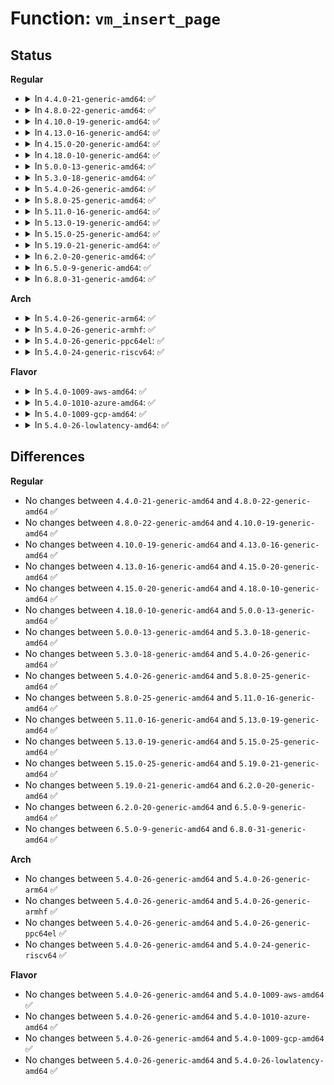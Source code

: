 # Function: <code>vm_insert_page</code>

## Status
<b>Regular</b>
<ul>
<li>
<details>
<summary>In <code>4.4.0-21-generic-amd64</code>: ✅</summary>

```c
int vm_insert_page(struct vm_area_struct * vma, long unsigned int addr, struct page * page)
```

```json
{
  "name": "vm_insert_page",
  "collision_type": "Unique Global",
  "inline_type": "No",
  "funcs": [
    {
      "addr": 18446744071580686592,
      "name": "vm_insert_page",
      "external": true,
      "loc": "mm/memory.c:1503",
      "file": "mm/memory.c",
      "inline": "seen, unknown",
      "caller_inline": [],
      "caller_func": [
        "mm/vmalloc.c:remap_vmalloc_range_partial",
        "net/netlink/af_netlink.c:netlink_mmap",
        "net/packet/af_packet.c:packet_mmap",
        "net/packet/af_packet.c:packet_mmap"
      ]
    }
  ],
  "symbols": [
    {
      "addr": 18446744071580686592,
      "name": "vm_insert_page",
      "section": ".text",
      "bind": "STB_GLOBAL",
      "size": 466
    }
  ]
}
```
</details>
</li>
<li>
<details>
<summary>In <code>4.8.0-22-generic-amd64</code>: ✅</summary>

```c
int vm_insert_page(struct vm_area_struct * vma, long unsigned int addr, struct page * page)
```

```json
{
  "name": "vm_insert_page",
  "collision_type": "Unique Global",
  "inline_type": "No",
  "funcs": [
    {
      "addr": 18446744071580799952,
      "name": "vm_insert_page",
      "external": true,
      "loc": "mm/memory.c:1536",
      "file": "mm/memory.c",
      "inline": "seen, unknown",
      "caller_inline": [],
      "caller_func": [
        "mm/vmalloc.c:remap_vmalloc_range_partial",
        "net/packet/af_packet.c:packet_mmap",
        "net/packet/af_packet.c:packet_mmap"
      ]
    }
  ],
  "symbols": [
    {
      "addr": 18446744071580799952,
      "name": "vm_insert_page",
      "section": ".text",
      "bind": "STB_GLOBAL",
      "size": 525
    }
  ]
}
```
</details>
</li>
<li>
<details>
<summary>In <code>4.10.0-19-generic-amd64</code>: ✅</summary>

```c
int vm_insert_page(struct vm_area_struct * vma, long unsigned int addr, struct page * page)
```

```json
{
  "name": "vm_insert_page",
  "collision_type": "Unique Global",
  "inline_type": "No",
  "funcs": [
    {
      "addr": 18446744071580864192,
      "name": "vm_insert_page",
      "external": true,
      "loc": "mm/memory.c:1532",
      "file": "mm/memory.c",
      "inline": "seen, unknown",
      "caller_inline": [],
      "caller_func": [
        "mm/vmalloc.c:remap_vmalloc_range_partial",
        "net/packet/af_packet.c:packet_mmap",
        "net/packet/af_packet.c:packet_mmap"
      ]
    }
  ],
  "symbols": [
    {
      "addr": 18446744071580864192,
      "name": "vm_insert_page",
      "section": ".text",
      "bind": "STB_GLOBAL",
      "size": 522
    }
  ]
}
```
</details>
</li>
<li>
<details>
<summary>In <code>4.13.0-16-generic-amd64</code>: ✅</summary>

```c
int vm_insert_page(struct vm_area_struct * vma, long unsigned int addr, struct page * page)
```

```json
{
  "name": "vm_insert_page",
  "collision_type": "Unique Global",
  "inline_type": "No",
  "funcs": [
    {
      "addr": 18446744071580909056,
      "name": "vm_insert_page",
      "external": true,
      "loc": "mm/memory.c:1662",
      "file": "mm/memory.c",
      "inline": "seen, unknown",
      "caller_inline": [],
      "caller_func": [
        "mm/vmalloc.c:remap_vmalloc_range_partial",
        "net/packet/af_packet.c:packet_mmap"
      ]
    }
  ],
  "symbols": [
    {
      "addr": 18446744071580909056,
      "name": "vm_insert_page",
      "section": ".text",
      "bind": "STB_GLOBAL",
      "size": 483
    }
  ]
}
```
</details>
</li>
<li>
<details>
<summary>In <code>4.15.0-20-generic-amd64</code>: ✅</summary>

```c
int vm_insert_page(struct vm_area_struct * vma, long unsigned int addr, struct page * page)
```

```json
{
  "name": "vm_insert_page",
  "collision_type": "Unique Global",
  "inline_type": "No",
  "funcs": [
    {
      "addr": 18446744071581007728,
      "name": "vm_insert_page",
      "external": true,
      "loc": "mm/memory.c:1765",
      "file": "mm/memory.c",
      "inline": "seen, unknown",
      "caller_inline": [],
      "caller_func": [
        "mm/vmalloc.c:remap_vmalloc_range_partial",
        "net/packet/af_packet.c:packet_mmap"
      ]
    }
  ],
  "symbols": [
    {
      "addr": 18446744071581007728,
      "name": "vm_insert_page",
      "section": ".text",
      "bind": "STB_GLOBAL",
      "size": 483
    }
  ]
}
```
</details>
</li>
<li>
<details>
<summary>In <code>4.18.0-10-generic-amd64</code>: ✅</summary>

```c
int vm_insert_page(struct vm_area_struct * vma, long unsigned int addr, struct page * page)
```

```json
{
  "name": "vm_insert_page",
  "collision_type": "Unique Global",
  "inline_type": "No",
  "funcs": [
    {
      "addr": 18446744071581136448,
      "name": "vm_insert_page",
      "external": true,
      "loc": "mm/memory.c:1776",
      "file": "mm/memory.c",
      "inline": "seen, unknown",
      "caller_inline": [],
      "caller_func": [
        "mm/vmalloc.c:remap_vmalloc_range_partial",
        "net/packet/af_packet.c:packet_mmap",
        "net/packet/af_packet.c:packet_mmap"
      ]
    }
  ],
  "symbols": [
    {
      "addr": 18446744071581136448,
      "name": "vm_insert_page",
      "section": ".text",
      "bind": "STB_GLOBAL",
      "size": 503
    }
  ]
}
```
</details>
</li>
<li>
<details>
<summary>In <code>5.0.0-13-generic-amd64</code>: ✅</summary>

```c
int vm_insert_page(struct vm_area_struct * vma, long unsigned int addr, struct page * page)
```

```json
{
  "name": "vm_insert_page",
  "collision_type": "Unique Global",
  "inline_type": "No",
  "funcs": [
    {
      "addr": 18446744071581220912,
      "name": "vm_insert_page",
      "external": true,
      "loc": "mm/memory.c:1508",
      "file": "mm/memory.c",
      "inline": "seen, unknown",
      "caller_inline": [],
      "caller_func": [
        "mm/vmalloc.c:remap_vmalloc_range_partial",
        "net/packet/af_packet.c:packet_mmap",
        "net/packet/af_packet.c:packet_mmap"
      ]
    }
  ],
  "symbols": [
    {
      "addr": 18446744071581220912,
      "name": "vm_insert_page",
      "section": ".text",
      "bind": "STB_GLOBAL",
      "size": 505
    }
  ]
}
```
</details>
</li>
<li>
<details>
<summary>In <code>5.3.0-18-generic-amd64</code>: ✅</summary>

```c
int vm_insert_page(struct vm_area_struct * vma, long unsigned int addr, struct page * page)
```

```json
{
  "name": "vm_insert_page",
  "collision_type": "Unique Global",
  "inline_type": "No",
  "funcs": [
    {
      "addr": 18446744071581294272,
      "name": "vm_insert_page",
      "external": true,
      "loc": "mm/memory.c:1480",
      "file": "mm/memory.c",
      "inline": "seen, unknown",
      "caller_inline": [],
      "caller_func": [
        "mm/memory.c:__vm_map_pages",
        "mm/vmalloc.c:remap_vmalloc_range_partial",
        "net/packet/af_packet.c:packet_mmap",
        "net/packet/af_packet.c:packet_mmap"
      ]
    }
  ],
  "symbols": [
    {
      "addr": 18446744071581294272,
      "name": "vm_insert_page",
      "section": ".text",
      "bind": "STB_GLOBAL",
      "size": 562
    }
  ]
}
```
</details>
</li>
<li>
<details>
<summary>In <code>5.4.0-26-generic-amd64</code>: ✅</summary>

```c
int vm_insert_page(struct vm_area_struct * vma, long unsigned int addr, struct page * page)
```

```json
{
  "name": "vm_insert_page",
  "collision_type": "Unique Global",
  "inline_type": "No",
  "funcs": [
    {
      "addr": 18446744071581353040,
      "name": "vm_insert_page",
      "external": true,
      "loc": "mm/memory.c:1485",
      "file": "mm/memory.c",
      "inline": "seen, unknown",
      "caller_inline": [],
      "caller_func": [
        "mm/memory.c:__vm_map_pages",
        "mm/vmalloc.c:remap_vmalloc_range_partial",
        "net/packet/af_packet.c:packet_mmap",
        "net/packet/af_packet.c:packet_mmap"
      ]
    }
  ],
  "symbols": [
    {
      "addr": 18446744071581353040,
      "name": "vm_insert_page",
      "section": ".text",
      "bind": "STB_GLOBAL",
      "size": 562
    }
  ]
}
```
</details>
</li>
<li>
<details>
<summary>In <code>5.8.0-25-generic-amd64</code>: ✅</summary>

```c
int vm_insert_page(struct vm_area_struct * vma, long unsigned int addr, struct page * page)
```

```json
{
  "name": "vm_insert_page",
  "collision_type": "Unique Global",
  "inline_type": "No",
  "funcs": [
    {
      "addr": 18446744071581544512,
      "name": "vm_insert_page",
      "external": true,
      "loc": "mm/memory.c:1648",
      "file": "mm/memory.c",
      "inline": "seen, unknown",
      "caller_inline": [],
      "caller_func": [
        "mm/memory.c:__vm_map_pages",
        "mm/memory.c:vm_insert_pages",
        "mm/vmalloc.c:remap_vmalloc_range_partial",
        "net/packet/af_packet.c:packet_mmap",
        "net/packet/af_packet.c:packet_mmap"
      ]
    }
  ],
  "symbols": [
    {
      "addr": 18446744071581544512,
      "name": "vm_insert_page",
      "section": ".text",
      "bind": "STB_GLOBAL",
      "size": 148
    }
  ]
}
```
</details>
</li>
<li>
<details>
<summary>In <code>5.11.0-16-generic-amd64</code>: ✅</summary>

```c
int vm_insert_page(struct vm_area_struct * vma, long unsigned int addr, struct page * page)
```

```json
{
  "name": "vm_insert_page",
  "collision_type": "Unique Global",
  "inline_type": "No",
  "funcs": [
    {
      "addr": 18446744071581587664,
      "name": "vm_insert_page",
      "external": true,
      "loc": "mm/memory.c:1822",
      "file": "mm/memory.c",
      "inline": "seen, unknown",
      "caller_inline": [],
      "caller_func": [
        "mm/memory.c:__vm_map_pages",
        "mm/memory.c:vm_insert_pages",
        "mm/vmalloc.c:remap_vmalloc_range_partial",
        "net/packet/af_packet.c:packet_mmap",
        "net/packet/af_packet.c:packet_mmap"
      ]
    }
  ],
  "symbols": [
    {
      "addr": 18446744071581587664,
      "name": "vm_insert_page",
      "section": ".text",
      "bind": "STB_GLOBAL",
      "size": 216
    }
  ]
}
```
</details>
</li>
<li>
<details>
<summary>In <code>5.13.0-19-generic-amd64</code>: ✅</summary>

```c
int vm_insert_page(struct vm_area_struct * vma, long unsigned int addr, struct page * page)
```

```json
{
  "name": "vm_insert_page",
  "collision_type": "Unique Global",
  "inline_type": "No",
  "funcs": [
    {
      "addr": 18446744071581609344,
      "name": "vm_insert_page",
      "external": true,
      "loc": "mm/memory.c:1840",
      "file": "mm/memory.c",
      "inline": "seen, unknown",
      "caller_inline": [],
      "caller_func": [
        "mm/memory.c:__vm_map_pages",
        "mm/memory.c:vm_insert_pages",
        "mm/vmalloc.c:remap_vmalloc_range_partial",
        "net/packet/af_packet.c:packet_mmap",
        "net/packet/af_packet.c:packet_mmap"
      ]
    }
  ],
  "symbols": [
    {
      "addr": 18446744071581609344,
      "name": "vm_insert_page",
      "section": ".text",
      "bind": "STB_GLOBAL",
      "size": 500
    }
  ]
}
```
</details>
</li>
<li>
<details>
<summary>In <code>5.15.0-25-generic-amd64</code>: ✅</summary>

```c
int vm_insert_page(struct vm_area_struct * vma, long unsigned int addr, struct page * page)
```

```json
{
  "name": "vm_insert_page",
  "collision_type": "Unique Global",
  "inline_type": "No",
  "funcs": [
    {
      "addr": 18446744071581884912,
      "name": "vm_insert_page",
      "external": true,
      "loc": "mm/memory.c:1935",
      "file": "mm/memory.c",
      "inline": "seen, unknown",
      "caller_inline": [],
      "caller_func": [
        "mm/memory.c:__vm_map_pages",
        "mm/vmalloc.c:remap_vmalloc_range_partial",
        "net/packet/af_packet.c:packet_mmap",
        "net/packet/af_packet.c:packet_mmap"
      ]
    }
  ],
  "symbols": [
    {
      "addr": 18446744071581884912,
      "name": "vm_insert_page",
      "section": ".text",
      "bind": "STB_GLOBAL",
      "size": 345
    }
  ]
}
```
</details>
</li>
<li>
<details>
<summary>In <code>5.19.0-21-generic-amd64</code>: ✅</summary>

```c
int vm_insert_page(struct vm_area_struct * vma, long unsigned int addr, struct page * page)
```

```json
{
  "name": "vm_insert_page",
  "collision_type": "Unique Global",
  "inline_type": "No",
  "funcs": [
    {
      "addr": 18446744071582273904,
      "name": "vm_insert_page",
      "external": true,
      "loc": "mm/memory.c:2028",
      "file": "mm/memory.c",
      "inline": "seen, unknown",
      "caller_inline": [],
      "caller_func": [
        "mm/memory.c:__vm_map_pages",
        "mm/vmalloc.c:remap_vmalloc_range_partial",
        "net/packet/af_packet.c:packet_mmap",
        "net/packet/af_packet.c:packet_mmap"
      ]
    }
  ],
  "symbols": [
    {
      "addr": 18446744071582273904,
      "name": "vm_insert_page",
      "section": ".text",
      "bind": "STB_GLOBAL",
      "size": 370
    }
  ]
}
```
</details>
</li>
<li>
<details>
<summary>In <code>6.2.0-20-generic-amd64</code>: ✅</summary>

```c
int vm_insert_page(struct vm_area_struct * vma, long unsigned int addr, struct page * page)
```

```json
{
  "name": "vm_insert_page",
  "collision_type": "Unique Global",
  "inline_type": "No",
  "funcs": [
    {
      "addr": 18446744071582766032,
      "name": "vm_insert_page",
      "external": true,
      "loc": "mm/memory.c:1999",
      "file": "mm/memory.c",
      "inline": "seen, unknown",
      "caller_inline": [],
      "caller_func": [
        "mm/memory.c:__vm_map_pages",
        "mm/vmalloc.c:remap_vmalloc_range_partial",
        "drivers/pci/p2pdma.c:p2pmem_alloc_mmap",
        "net/packet/af_packet.c:packet_mmap",
        "net/packet/af_packet.c:packet_mmap"
      ]
    }
  ],
  "symbols": [
    {
      "addr": 18446744071582766032,
      "name": "vm_insert_page",
      "section": ".text",
      "bind": "STB_GLOBAL",
      "size": 376
    }
  ]
}
```
</details>
</li>
<li>
<details>
<summary>In <code>6.5.0-9-generic-amd64</code>: ✅</summary>

```c
int vm_insert_page(struct vm_area_struct * vma, long unsigned int addr, struct page * page)
```

```json
{
  "name": "vm_insert_page",
  "collision_type": "Unique Global",
  "inline_type": "No",
  "funcs": [
    {
      "addr": 18446744071582982272,
      "name": "vm_insert_page",
      "external": true,
      "loc": "mm/memory.c:2019",
      "file": "mm/memory.c",
      "inline": "seen, unknown",
      "caller_inline": [],
      "caller_func": [
        "mm/memory.c:__vm_map_pages",
        "mm/vmalloc.c:remap_vmalloc_range_partial",
        "drivers/pci/p2pdma.c:p2pmem_alloc_mmap",
        "net/packet/af_packet.c:packet_mmap",
        "net/packet/af_packet.c:packet_mmap"
      ]
    }
  ],
  "symbols": [
    {
      "addr": 18446744071582982272,
      "name": "vm_insert_page",
      "section": ".text",
      "bind": "STB_GLOBAL",
      "size": 416
    }
  ]
}
```
</details>
</li>
<li>
<details>
<summary>In <code>6.8.0-31-generic-amd64</code>: ✅</summary>

```c
int vm_insert_page(struct vm_area_struct * vma, long unsigned int addr, struct page * page)
```

```json
{
  "name": "vm_insert_page",
  "collision_type": "Unique Global",
  "inline_type": "No",
  "funcs": [
    {
      "addr": 18446744071583157504,
      "name": "vm_insert_page",
      "external": true,
      "loc": "mm/memory.c:2042",
      "file": "mm/memory.c",
      "inline": "seen, unknown",
      "caller_inline": [],
      "caller_func": [
        "mm/memory.c:__vm_map_pages",
        "mm/vmalloc.c:remap_vmalloc_range_partial",
        "drivers/pci/p2pdma.c:p2pmem_alloc_mmap",
        "net/packet/af_packet.c:packet_mmap",
        "net/packet/af_packet.c:packet_mmap"
      ]
    }
  ],
  "symbols": [
    {
      "addr": 18446744071583157504,
      "name": "vm_insert_page",
      "section": ".text",
      "bind": "STB_GLOBAL",
      "size": 417
    }
  ]
}
```
</details>
</li>
</ul>
<b>Arch</b>
<ul>
<li>
<details>
<summary>In <code>5.4.0-26-generic-arm64</code>: ✅</summary>

```c
int vm_insert_page(struct vm_area_struct * vma, long unsigned int addr, struct page * page)
```

```json
{
  "name": "vm_insert_page",
  "collision_type": "Unique Global",
  "inline_type": "No",
  "funcs": [
    {
      "addr": 18446603336492757312,
      "name": "vm_insert_page",
      "external": true,
      "loc": "mm/memory.c:1485",
      "file": "mm/memory.c",
      "inline": "seen, unknown",
      "caller_inline": [],
      "caller_func": [
        "mm/memory.c:__vm_map_pages",
        "mm/vmalloc.c:remap_vmalloc_range_partial",
        "net/packet/af_packet.c:packet_mmap",
        "net/packet/af_packet.c:packet_mmap"
      ]
    }
  ],
  "symbols": [
    {
      "addr": 18446603336492757312,
      "name": "vm_insert_page",
      "section": ".text",
      "bind": "STB_GLOBAL",
      "size": 628
    }
  ]
}
```
</details>
</li>
<li>
<details>
<summary>In <code>5.4.0-26-generic-armhf</code>: ✅</summary>

```c
int vm_insert_page(struct vm_area_struct * vma, long unsigned int addr, struct page * page)
```

```json
{
  "name": "vm_insert_page",
  "collision_type": "Unique Global",
  "inline_type": "No",
  "funcs": [
    {
      "addr": 3226573748,
      "name": "vm_insert_page",
      "external": true,
      "loc": "mm/memory.c:1485",
      "file": "mm/memory.c",
      "inline": "seen, unknown",
      "caller_inline": [],
      "caller_func": [
        "mm/memory.c:__vm_map_pages",
        "mm/vmalloc.c:remap_vmalloc_range_partial",
        "net/packet/af_packet.c:packet_mmap"
      ]
    }
  ],
  "symbols": [
    {
      "addr": 3226573748,
      "name": "vm_insert_page",
      "section": ".text",
      "bind": "STB_GLOBAL",
      "size": 184
    }
  ]
}
```
</details>
</li>
<li>
<details>
<summary>In <code>5.4.0-26-generic-ppc64el</code>: ✅</summary>

```c
int vm_insert_page(struct vm_area_struct * vma, long unsigned int addr, struct page * page)
```

```json
{
  "name": "vm_insert_page",
  "collision_type": "Unique Global",
  "inline_type": "No",
  "funcs": [
    {
      "addr": 13835058055286120064,
      "name": "vm_insert_page",
      "external": true,
      "loc": "mm/memory.c:1485",
      "file": "mm/memory.c",
      "inline": "seen, unknown",
      "caller_inline": [],
      "caller_func": [
        "mm/memory.c:__vm_map_pages",
        "mm/vmalloc.c:remap_vmalloc_range_partial",
        "net/packet/af_packet.c:packet_mmap",
        "net/packet/af_packet.c:packet_mmap"
      ]
    }
  ],
  "symbols": [
    {
      "addr": 13835058055286120064,
      "name": "vm_insert_page",
      "section": ".text",
      "bind": "STB_GLOBAL",
      "size": 1004
    }
  ]
}
```
</details>
</li>
<li>
<details>
<summary>In <code>5.4.0-24-generic-riscv64</code>: ✅</summary>

```c
int vm_insert_page(struct vm_area_struct * vma, long unsigned int addr, struct page * page)
```

```json
{
  "name": "vm_insert_page",
  "collision_type": "Unique Global",
  "inline_type": "No",
  "funcs": [
    {
      "addr": 18446743936272738584,
      "name": "vm_insert_page",
      "external": true,
      "loc": "mm/memory.c:1485",
      "file": "mm/memory.c",
      "inline": "seen, unknown",
      "caller_inline": [],
      "caller_func": [
        "mm/memory.c:__vm_map_pages",
        "mm/vmalloc.c:remap_vmalloc_range_partial",
        "net/packet/af_packet.c:packet_mmap",
        "net/packet/af_packet.c:packet_mmap"
      ]
    }
  ],
  "symbols": [
    {
      "addr": 18446743936272738584,
      "name": "vm_insert_page",
      "section": ".text",
      "bind": "STB_GLOBAL",
      "size": 518
    }
  ]
}
```
</details>
</li>
</ul>
<b>Flavor</b>
<ul>
<li>
<details>
<summary>In <code>5.4.0-1009-aws-amd64</code>: ✅</summary>

```c
int vm_insert_page(struct vm_area_struct * vma, long unsigned int addr, struct page * page)
```

```json
{
  "name": "vm_insert_page",
  "collision_type": "Unique Global",
  "inline_type": "No",
  "funcs": [
    {
      "addr": 18446744071581321888,
      "name": "vm_insert_page",
      "external": true,
      "loc": "mm/memory.c:1485",
      "file": "mm/memory.c",
      "inline": "seen, unknown",
      "caller_inline": [],
      "caller_func": [
        "mm/memory.c:__vm_map_pages",
        "mm/vmalloc.c:remap_vmalloc_range_partial",
        "net/packet/af_packet.c:packet_mmap",
        "net/packet/af_packet.c:packet_mmap"
      ]
    }
  ],
  "symbols": [
    {
      "addr": 18446744071581321888,
      "name": "vm_insert_page",
      "section": ".text",
      "bind": "STB_GLOBAL",
      "size": 562
    }
  ]
}
```
</details>
</li>
<li>
<details>
<summary>In <code>5.4.0-1010-azure-amd64</code>: ✅</summary>

```c
int vm_insert_page(struct vm_area_struct * vma, long unsigned int addr, struct page * page)
```

```json
{
  "name": "vm_insert_page",
  "collision_type": "Unique Global",
  "inline_type": "No",
  "funcs": [
    {
      "addr": 18446744071581265792,
      "name": "vm_insert_page",
      "external": true,
      "loc": "mm/memory.c:1485",
      "file": "mm/memory.c",
      "inline": "seen, unknown",
      "caller_inline": [],
      "caller_func": [
        "mm/memory.c:__vm_map_pages",
        "mm/vmalloc.c:remap_vmalloc_range_partial",
        "net/packet/af_packet.c:packet_mmap",
        "net/packet/af_packet.c:packet_mmap"
      ]
    }
  ],
  "symbols": [
    {
      "addr": 18446744071581265792,
      "name": "vm_insert_page",
      "section": ".text",
      "bind": "STB_GLOBAL",
      "size": 531
    }
  ]
}
```
</details>
</li>
<li>
<details>
<summary>In <code>5.4.0-1009-gcp-amd64</code>: ✅</summary>

```c
int vm_insert_page(struct vm_area_struct * vma, long unsigned int addr, struct page * page)
```

```json
{
  "name": "vm_insert_page",
  "collision_type": "Unique Global",
  "inline_type": "No",
  "funcs": [
    {
      "addr": 18446744071581313088,
      "name": "vm_insert_page",
      "external": true,
      "loc": "mm/memory.c:1485",
      "file": "mm/memory.c",
      "inline": "seen, unknown",
      "caller_inline": [],
      "caller_func": [
        "mm/memory.c:__vm_map_pages",
        "mm/vmalloc.c:remap_vmalloc_range_partial",
        "net/packet/af_packet.c:packet_mmap",
        "net/packet/af_packet.c:packet_mmap"
      ]
    }
  ],
  "symbols": [
    {
      "addr": 18446744071581313088,
      "name": "vm_insert_page",
      "section": ".text",
      "bind": "STB_GLOBAL",
      "size": 562
    }
  ]
}
```
</details>
</li>
<li>
<details>
<summary>In <code>5.4.0-26-lowlatency-amd64</code>: ✅</summary>

```c
int vm_insert_page(struct vm_area_struct * vma, long unsigned int addr, struct page * page)
```

```json
{
  "name": "vm_insert_page",
  "collision_type": "Unique Global",
  "inline_type": "No",
  "funcs": [
    {
      "addr": 18446744071581377056,
      "name": "vm_insert_page",
      "external": true,
      "loc": "mm/memory.c:1485",
      "file": "mm/memory.c",
      "inline": "seen, unknown",
      "caller_inline": [],
      "caller_func": [
        "mm/memory.c:__vm_map_pages",
        "mm/vmalloc.c:remap_vmalloc_range_partial",
        "net/packet/af_packet.c:packet_mmap",
        "net/packet/af_packet.c:packet_mmap"
      ]
    }
  ],
  "symbols": [
    {
      "addr": 18446744071581377056,
      "name": "vm_insert_page",
      "section": ".text",
      "bind": "STB_GLOBAL",
      "size": 555
    }
  ]
}
```
</details>
</li>
</ul>

## Differences
<b>Regular</b>
<ul>
<li>
No changes between <code>4.4.0-21-generic-amd64</code> and <code>4.8.0-22-generic-amd64</code> ✅
</li>
<li>
No changes between <code>4.8.0-22-generic-amd64</code> and <code>4.10.0-19-generic-amd64</code> ✅
</li>
<li>
No changes between <code>4.10.0-19-generic-amd64</code> and <code>4.13.0-16-generic-amd64</code> ✅
</li>
<li>
No changes between <code>4.13.0-16-generic-amd64</code> and <code>4.15.0-20-generic-amd64</code> ✅
</li>
<li>
No changes between <code>4.15.0-20-generic-amd64</code> and <code>4.18.0-10-generic-amd64</code> ✅
</li>
<li>
No changes between <code>4.18.0-10-generic-amd64</code> and <code>5.0.0-13-generic-amd64</code> ✅
</li>
<li>
No changes between <code>5.0.0-13-generic-amd64</code> and <code>5.3.0-18-generic-amd64</code> ✅
</li>
<li>
No changes between <code>5.3.0-18-generic-amd64</code> and <code>5.4.0-26-generic-amd64</code> ✅
</li>
<li>
No changes between <code>5.4.0-26-generic-amd64</code> and <code>5.8.0-25-generic-amd64</code> ✅
</li>
<li>
No changes between <code>5.8.0-25-generic-amd64</code> and <code>5.11.0-16-generic-amd64</code> ✅
</li>
<li>
No changes between <code>5.11.0-16-generic-amd64</code> and <code>5.13.0-19-generic-amd64</code> ✅
</li>
<li>
No changes between <code>5.13.0-19-generic-amd64</code> and <code>5.15.0-25-generic-amd64</code> ✅
</li>
<li>
No changes between <code>5.15.0-25-generic-amd64</code> and <code>5.19.0-21-generic-amd64</code> ✅
</li>
<li>
No changes between <code>5.19.0-21-generic-amd64</code> and <code>6.2.0-20-generic-amd64</code> ✅
</li>
<li>
No changes between <code>6.2.0-20-generic-amd64</code> and <code>6.5.0-9-generic-amd64</code> ✅
</li>
<li>
No changes between <code>6.5.0-9-generic-amd64</code> and <code>6.8.0-31-generic-amd64</code> ✅
</li>
</ul>
<b>Arch</b>
<ul>
<li>
No changes between <code>5.4.0-26-generic-amd64</code> and <code>5.4.0-26-generic-arm64</code> ✅
</li>
<li>
No changes between <code>5.4.0-26-generic-amd64</code> and <code>5.4.0-26-generic-armhf</code> ✅
</li>
<li>
No changes between <code>5.4.0-26-generic-amd64</code> and <code>5.4.0-26-generic-ppc64el</code> ✅
</li>
<li>
No changes between <code>5.4.0-26-generic-amd64</code> and <code>5.4.0-24-generic-riscv64</code> ✅
</li>
</ul>
<b>Flavor</b>
<ul>
<li>
No changes between <code>5.4.0-26-generic-amd64</code> and <code>5.4.0-1009-aws-amd64</code> ✅
</li>
<li>
No changes between <code>5.4.0-26-generic-amd64</code> and <code>5.4.0-1010-azure-amd64</code> ✅
</li>
<li>
No changes between <code>5.4.0-26-generic-amd64</code> and <code>5.4.0-1009-gcp-amd64</code> ✅
</li>
<li>
No changes between <code>5.4.0-26-generic-amd64</code> and <code>5.4.0-26-lowlatency-amd64</code> ✅
</li>
</ul>
